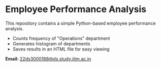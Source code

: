 # Employee Performance Analysis

This repository contains a simple Python-based employee performance analysis.

- Counts frequency of "Operations" department
- Generates histogram of departments
- Saves results in an HTML file for easy viewing

**Email:** 22ds3000188@ds.study.iitm.ac.in
